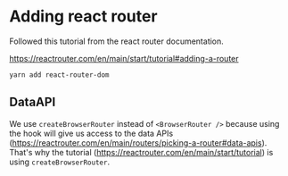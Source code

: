 # Adding react router

Followed this tutorial from the react router documentation.

https://reactrouter.com/en/main/start/tutorial#adding-a-router

```
yarn add react-router-dom
```

## DataAPI

We use `createBrowserRouter` instead of `<BrowserRouter />` because using the hook will give us access to the data APIs (https://reactrouter.com/en/main/routers/picking-a-router#data-apis). That's why the tutorial (https://reactrouter.com/en/main/start/tutorial) is using `createBrowserRouter`.
